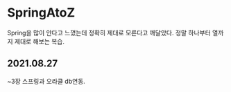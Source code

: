 # SpringAtoZ

Spring을 많이 안다고 느꼈는데 정확히 제대로 모른다고 깨달았다. 정말 하나부터 열까지 제대로 해보는 복습.

## 2021.08.27
~3장 스프링과 오라클 db연동.
